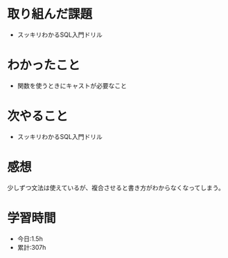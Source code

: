 # 取り組んだ課題
- スッキリわかるSQL入門ドリル
# わかったこと
- 関数を使うときにキャストが必要なこと
# 次やること
- スッキリわかるSQL入門ドリル
# 感想
少しずつ文法は使えているが、複合させると書き方がわからなくなってしまう。
# 学習時間
- 今日:1.5h
- 累計:307h
